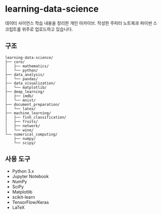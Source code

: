 # learning-data-science

데이터 사이언스 학습 내용을 정리한 개인 아카이브. 작성한 주피터 노트북과 파이썬 스크립트를 위주로 업로드하고 있습니다.

## 구조

```
learning-data-science/
├── core/                   
│   ├── mathematics/         
│   └── python/             
├── data_analysis/          
│   └── pandas/             
├── data_visualization/     
│   └── matplotlib/         
├── deep_learning/         
│   ├── imdb/              
│   └── mnist/             
├── document_preparation/  
│   └── latex/             
├── machine_learning/      
│   ├── fish_classification/
│   ├── fruits/            
│   ├── network/           
│   └── wine/              
└── numerical_computing/   
    ├── numpy/             
    └── scipy/             
```

## 사용 도구

- Python 3.x
- Jupyter Notebook
- NumPy
- SciPy
- Matplotlib
- scikit-learn
- TensorFlow/Keras
- LaTeX